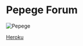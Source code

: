 # Pepege Forum

![Pepege](https://cdn.frankerfacez.com/emoticon/317034/4)

[Heroku](https://pepege-forum.herokuapp.com/)